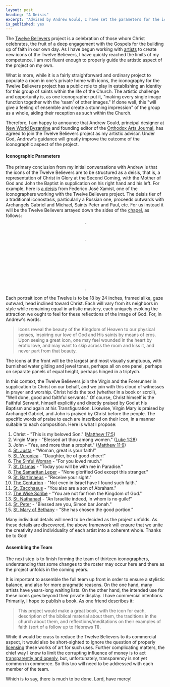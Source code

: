 ```yaml
---
layout: post
heading: "A Deisis"
excerpt: "Advised by Andrew Gould, I have set the parameters for the iconography of the Twelve Believers."
is_published: yes
---
```


The [Twelve Believers](/the-twelve-believers/) project is a celebration of
those whom Christ celebrates, the fruit of a deep engagement with the Gospels
for the building up of faith in our own day. As I have begun working with
[artists](/updates/2020/first-three-iconographers/) to create new icons of the
Twelve Believers, I have quickly reached the limits of my competence. I am not
fluent enough to properly guide the artistic aspect of the project on my own. 

What is more, while it is a fairly straighforward and ordinary project to
populate a room in one's private home with icons, the iconography for the
Twelve Believers project has a public role to play in establishing an identity
for this group of saints within the life of the Church. The artistic challenge
and opportunity is, as one iconographer put it, "making every single image
function together with the 'team' of other images." If done well, this "will
give a feeling of ensemble and create a stunning impression" of the group as a
whole, aiding their reception as such within the Church.

Therefore, I am happy to announce that Andrew Gould, principal designer at [New
World Byzantine](https://newworldbyzantine.com/) and founding editor of the
[Orthodox Arts Journal](https://orthodoxartsjournal.org/), has agreed to join
the Twelve Believers project as my artistic advisor. Under God, Andrew's
guidance will greatly improve the outcome of the iconographic aspect of the
project.


#### Iconographic Parameters

The primary conclusion from my initial conversations with Andrew is that the
icons of the Twelve Believers are to be structured as a deisis, that is, a
representation of Christ in Glory at the Second Coming, with the Mother of God
and John the Baptist in supplication on his right hand and his left. For
example, here is [a
deisis](https://orthodoxartsjournal.org/deisis-an-iconographic-installation/)
from Federico José Xamist, one of the iconographers working with the Twelve
Believers project. The deisis tier of a traditional iconostasis, particularly a
Russian one, proceeds outwards with Archangels Gabriel and Michael, Saints
Peter and Paul, etc. For us instead it will be the Twelve Believers arrayed
down the sides of the [chapel](/updates/2020/working-on-a-building/), as
follows:

<style>
  .deisis {
    width: 1px;
    margin: 12pt auto;
    border-collapse: collapse;
  }
  .deisis td {
    width: 50%;
    white-space: nowrap;
  }
  .deisis td:first-of-type {
    text-align: right;
    padding-right: 9pt;
  }
  .deisis td:last-of-type {
    text-align: left;
    padding-left: 9pt;
  }
  .deisis tr.front td {
    border-bottom: 1px solid #21201A;
  }
  .deisis td.mary {
    padding-right: 4.5pt;
  }
  .deisis td.john {
    padding-left: 4.5pt;
  }
  .deisis td.christ {
    text-align: center;
  }
  @media only screen and (max-width: 420px) {
    .deisis {
      width: 82%;
      margin: 12pt 0 24pt 18pt;
    }
    .deisis td {
      width: auto;
      display: block;
      padding: 0;
    }
    .deisis td:first-of-type {
      text-align: left;
    }
    .deisis td:last-of-type {
      text-align: right;
    }
    .deisis td.christ {
      text-align: center;
    }
    .deisis tr.front td {
      border-bottom: none;
    }
    .deisis tr.front td.john {
      border-bottom: 1px solid #21201A;
    }
  }
</style>
<table class="deisis">
  <tr>
    <td colspan="2" class="christ">Christ</td>
  </tr>
  <tr class="front">
    <td class="mary">Virgin Mary</td>
    <td class="john">St. John the Baptist</td>
  </tr>
  <tr>
    <td>St. Mary of Bethany</td>
    <td>St. Justa</td>
  </tr>
  <tr>
    <td>St. Peter</td>
    <td>St. Veronica</td>
  </tr>
  <tr>
    <td>St. Nathanael</td>
    <td>The Sinful Woman</td>
  </tr>
  <tr>
    <td>The Wise Scribe</td>
    <td>St. Dismas</td>
  </tr>
  <tr>
    <td>St. Zacchaeus</td>
    <td>The Samaritan Leper</td>
  </tr>
  <tr>
    <td>The Centurion</td>
    <td>St. Bartimaeus</td>
  </tr>
</table>

Each portrait icon of the Twelve is to be 18 by 24 inches, framed alike, gaze
outward, head inclined toward Christ. Each will vary from its neighbors in
style while remaining equal in artistic mastery, each uniquely evoking the
attraction we ought to feel for these reflections of the image of God. For, in
Andrew's words:

> Icons reveal the beauty of the Kingdom of Heaven to our physical senses,
> inspiring our love of God and His saints by means of eros. Upon seeing a
> great icon, one may feel wounded in the heart by erotic love, and may want to
> skip across the room and kiss it, and never part from that beauty.

The icons at the front will be the largest and most visually sumptuous, with
burnished water gilding and jewel tones, perhaps all on one panel, perhaps on
separate panels of equal height, perhaps hinged in a triptych.

In this context, the Twelve Believers join the Virgin and the Forerunner in
supplication to Christ on our behalf, and we join with this cloud of witnesses
in prayer and worship. Christ holds the text (whether in a book or scroll),
"Well done, good and faithful servants." Of course, Christ himself is the
Faithful Servant, himself explicitly and directly praised by God at his Baptism
and again at his Transfiguration. Likewise, Virgin Mary is praised by Archangel
Gabriel, and John is praised by Christ before the people. The specific words of
praise to each are inscribed on their icon, in a manner suitable to each
composition. Here is what I propose:

1. Christ - "This is my beloved Son."
   ([Matthew 17:5](https://www.biblegateway.com/verse/en/Matthew%2017:5))
1. Virgin Mary - "Blessed art thou among women."
   ([Luke 1:28](https://www.biblegateway.com/verse/en/Luke%201:28))
1. John - "Yes, and more than a prophet."
   ([Matthew 11:9](https://www.biblegateway.com/verse/en/Matthew%2011:9))
1. [St. Justa](/the-twelve-believers/st-justa/) - "Woman, great is your faith!"
1. [St. Veronica](/the-twelve-believers/st-veronica/) - "Daughter, be of good
cheer!" 
1. [The Sinful Woman](/the-twelve-believers/the-sinful-woman/) - "For you loved much."
1. [St. Dismas](/the-twelve-believers/st-dismas/) - "Today you will be with me in Paradise."
1. [The Samaritan Leper](/the-twelve-believers/the-samaritan-leper/) - "None glorified God except this stranger."
1. [St. Bartimaeus](/the-twelve-believers/st-bartimaeus/) - "Receive your sight."
1. [The Centurion](/the-twelve-believers/the-centurion/) - "Not even in Israel have I found such faith."
1. [St. Zacchaeus](/the-twelve-believers/st-zacchaeus/) - "You also are a son of Abraham."
1. [The Wise Scribe](/the-twelve-believers/the-wise-scribe/) - "You are not far from the Kingdom of God."
1. [St. Nathanael](/the-twelve-believers/st-nathanael/) - "An Israelite indeed, in whom is no guile!"
1. [St. Peter](/the-twelve-believers/st-peter/) - "Blessed are you, Simon bar Jonah."
1. [St. Mary of Bethany](/the-twelve-believers/st-mary-of-bethany/) - "She has chosen the good portion."

Many individual details will need to be decided as the project unfolds. As
these details are discovered, the above framework will ensure that we unite the
creativity and individuality of each artist into a coherent whole. Thanks be to
God!


#### Assembling the Team

The next step is to finish forming the team of thirteen iconographers,
understanding that some changes to the roster may occur here and there as the
project unfolds in the coming years.

It is important to assemble the full team up front in order to ensure a
stylistic balance, and also for more pragmatic reasons. On the one hand, many
artists have years-long waiting lists. On the other hand, the intended use for
these icons goes beyond their private display. I have commercial intentions.
Primarily, I hope to publish a book. As one friend describes it:

> This project would make a great book, with the icon for each, description of
> the biblical material about them, the traditions in the church about them,
> and reflections/meditations on their examples of faith (sort of a follow up
> to Hebrews 11).

While it would be crass to reduce the Twelve Believers to its commercial
aspect, it would also be short-sighted to ignore the question of properly
[licensing](https://www.plagiarismtoday.com/2019/09/05/copyright-and-commissioned-art/)
these works of art for such uses. Further complicating matters, the chief way I
know to limit the corrupting influence of money is to act [transparently and
openly](https://opensource.com/open-organization/16/9/openness-means-to-what-end),
but, unfortunately, transparency is not yet common in commerce. So this too
will need to be addressed with each member of the team.

Which is to say, there is much to be done. Lord, have mercy!
